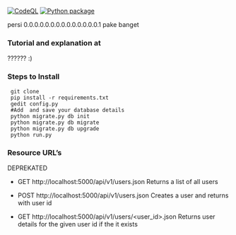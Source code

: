 [![CodeQL](https://github.com/granzginz/pyShop/actions/workflows/codeql-analysis.yml/badge.svg)](https://github.com/granzginz/pyShop/actions/workflows/codeql-analysis.yml)
[![Python package](https://github.com/granzginz/pyShop/actions/workflows/python-package.yml/badge.svg)](https://github.com/granzginz/pyShop/actions/workflows/python-package.yml)

persi 0.0.0.0.0.0.0.0.0.0.0.0.0.0.1 pake banget
### Tutorial and explanation at
?????? :)
### Steps to Install

     git clone 
     pip install -r requirements.txt
     gedit config.py
     #Add  and save your database details
     python migrate.py db init
     python migrate.py db migrate
     python migrate.py db upgrade
     python run.py
     
### Resource URL’s
DEPREKATED
- GET	http://localhost:5000/api/v1/users.json	Returns a list of all users

- POST	http://localhost:5000/api/v1/users.json	Creates a user and returns with user id

- GET	http://localhost:5000/api/v1/users/\<user_id\>.json	Returns user details for the given user id if the it exists

